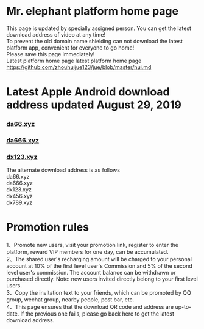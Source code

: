 # Mr. elephant platform home page
This page is updated by specially assigned person. You can get the latest download address of video at any time!<br>
To prevent the old domain name shielding can not download the latest platform app, convenient for everyone to go home!<br>
Please save this page immediately!<br>
Latest platform home page latest platform home page https://github.com/zhouhuijue123/jue/blob/master/hui.md      <br>

# Latest Apple Android download address updated August 29, 2019
### [da66.xyz](http://da66.xyz )
### [da666.xyz](http://da666.xyz )
### [dx123.xyz](http://dx123.xyz)<br>
The alternate download address is as follows<br>
da66.xyz<br>
da666.xyz<br>
dx123.xyz<br>
dx456.xyz<br>
dx789.xyz<br>



# Promotion rules
1、Promote new users, visit your promotion link, register to enter the platform, reward VIP members for one day, can be accumulated.<br>
2、The shared user's recharging amount will be charged to your personal account at 10% of the first level user's Commission and 5% of the second level user's commission. The account balance can be withdrawn or purchased directly. Note: new users invited directly belong to your first level users.<br>
3、Copy the invitation text to your friends, which can be promoted by QQ group, wechat group, nearby people, post bar, etc.<br>
4、This page ensures that the download QR code and address are up-to-date. If the previous one fails, please go back here to get the latest download address.<br>






